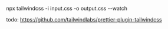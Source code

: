 npx tailwindcss -i input.css -o output.css --watch

todo: https://github.com/tailwindlabs/prettier-plugin-tailwindcss